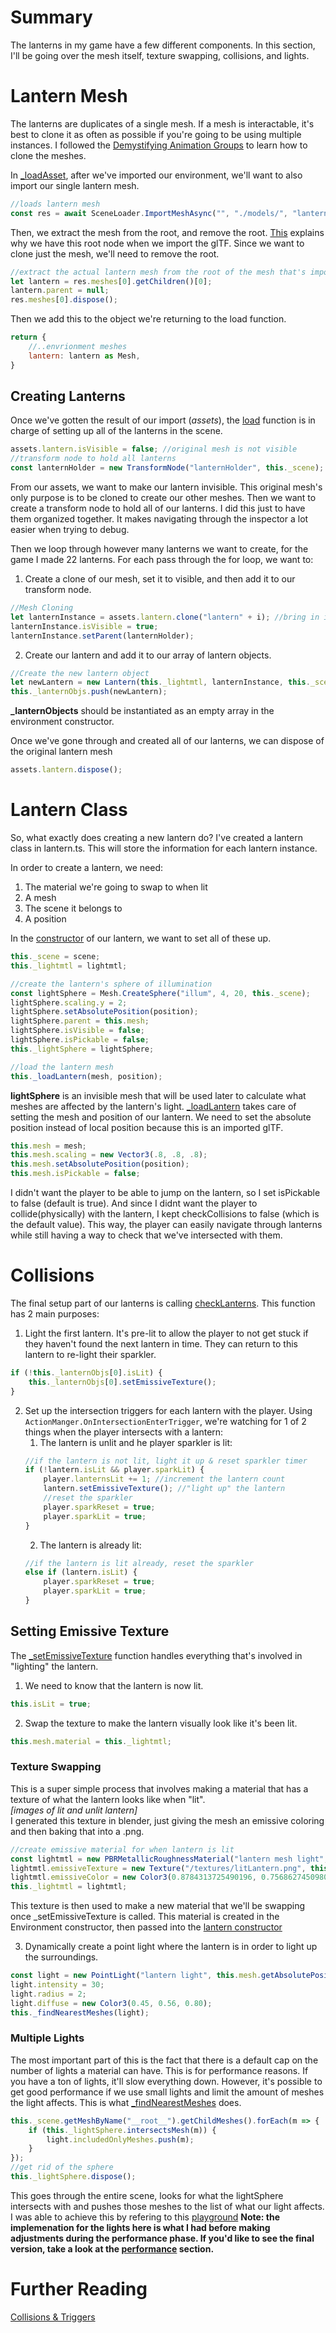 # Summary
The lanterns in my game have a few different components. In this section, I'll be going over the mesh itself, texture swapping, collisions, and lights.
# Lantern Mesh
The lanterns are duplicates of a single mesh. If a mesh is interactable, it's best to clone it as often as possible if you're going to be using multiple instances. I followed the [Demystifying Animation Groups](https://www.youtube.com/watch?v=BSqxoQ-at24) to learn how to clone the meshes.

In [_loadAsset](), after we've imported our environment, we'll want to also import our single lantern mesh.
```javascript
//loads lantern mesh
const res = await SceneLoader.ImportMeshAsync("", "./models/", "lantern.glb", this._scene);
```
Then, we extract the mesh from the root, and remove the root. [This](/resources/3dsmax_to_gltf#left-to-right-handed-coordinate-system) explains why we have this root node when we import the glTF. Since we want to clone just the mesh, we'll need to remove the root.
```javascript
//extract the actual lantern mesh from the root of the mesh that's imported, dispose of the root
let lantern = res.meshes[0].getChildren()[0];
lantern.parent = null;
res.meshes[0].dispose();
```
Then we add this to the object we're returning to the load function.

```javascript
return {
    //..envrionment meshes
    lantern: lantern as Mesh,
}
```
## Creating Lanterns
Once we've gotten the result of our import (*assets*), the [load]() function is in charge of setting up all of the lanterns in the scene.
```javascript
assets.lantern.isVisible = false; //original mesh is not visible
//transform node to hold all lanterns
const lanternHolder = new TransformNode("lanternHolder", this._scene);
```
From our assets, we want to make our lantern invisible. This original mesh's only purpose is to be cloned to create our other meshes. Then we want to create a transform node to hold all of our lanterns. I did this just to have them organized together. It makes navigating through the inspector a lot easier when trying to debug.

Then we loop through however many lanterns we want to create, for the game I made 22 lanterns. For each pass through the for loop, we want to:
1. Create a clone of our mesh, set it to visible, and then add it to our transform node.
```javascript
//Mesh Cloning
let lanternInstance = assets.lantern.clone("lantern" + i); //bring in imported lantern mesh & make clones
lanternInstance.isVisible = true;
lanternInstance.setParent(lanternHolder);
```
2. Create our lantern and add it to our array of lantern objects.
```javascript
//Create the new lantern object
let newLantern = new Lantern(this._lightmtl, lanternInstance, this._scene, assets.env.getChildTransformNodes(false).find(m => m.name === "lantern " + i).getAbsolutePosition(), animGroupClone);
this._lanternObjs.push(newLantern);
```
**_lanternObjects** should be instantiated as an empty array in the environment constructor.

Once we've gone through and created all of our lanterns, we can dispose of the original lantern mesh
```javascript
assets.lantern.dispose();
```
# Lantern Class
So, what exactly does creating a new lantern do? I've created a lantern class in lantern.ts. This will store the information for each lantern instance.

In order to create a lantern, we need:
1. The material we're going to swap to when lit
2. A mesh
3. The scene it belongs to
4. A position

In the [constructor]() of our lantern, we want to set all of these up.
```javascript
this._scene = scene;
this._lightmtl = lightmtl;

//create the lantern's sphere of illumination
const lightSphere = Mesh.CreateSphere("illum", 4, 20, this._scene);
lightSphere.scaling.y = 2;
lightSphere.setAbsolutePosition(position);
lightSphere.parent = this.mesh;
lightSphere.isVisible = false;
lightSphere.isPickable = false;
this._lightSphere = lightSphere;

//load the lantern mesh
this._loadLantern(mesh, position);
```
**lightSphere** is an invisible mesh that will be used later to calculate what meshes are affected by the lantern's light.
[_loadLantern]() takes care of setting the mesh and position of our lantern. We need to set the absolute position instead of local position because this is an imported glTF.
```javascript
this.mesh = mesh;
this.mesh.scaling = new Vector3(.8, .8, .8);
this.mesh.setAbsolutePosition(position);
this.mesh.isPickable = false;
```
I didn't want the player to be able to jump on the lantern, so I set isPickable to false (default is true). And since I didnt want the player to collide(physically) with the lantern, I kept checkCollisions to false (which is the default value). This way, the player can easily navigate through lanterns while still having a way to check that we've intersected with them.
# Collisions
The final setup part of our lanterns is calling [checkLanterns](). This function has 2 main purposes:
1. Light the first lantern. It's pre-lit to allow the player to not get stuck if they haven't found the next lantern in time. They can return to this lantern to re-light their sparkler.
```javascript
if (!this._lanternObjs[0].isLit) {
    this._lanternObjs[0].setEmissiveTexture();
}
```
2. Set up the intersection triggers for each lantern with the player. Using `ActionManger.OnIntersectionEnterTrigger`, we're watching for 1 of 2 things when the player intersects with a lantern:
    1. The lantern is unlit and he player sparkler is lit:
    ```javascript
    //if the lantern is not lit, light it up & reset sparkler timer
    if (!lantern.isLit && player.sparkLit) {
        player.lanternsLit += 1; //increment the lantern count
        lantern.setEmissiveTexture(); //"light up" the lantern
        //reset the sparkler
        player.sparkReset = true;
        player.sparkLit = true;
    }
    ```
    2. The lantern is already lit:
    ```javascript
    //if the lantern is lit already, reset the sparkler
    else if (lantern.isLit) {
        player.sparkReset = true;
        player.sparkLit = true;
    }
    ```

## Setting Emissive Texture
The [_setEmissiveTexture]() function handles everything that's involved in "lighting" the lantern.
1. We need to know that the lantern is now lit.
```javascript
this.isLit = true;
```
2. Swap the texture to make the lantern visually look like it's been lit.
```javascript
this.mesh.material = this._lightmtl;
```
### Texture Swapping
This is a super simple process that involves making a material that has a texture of what the lantern looks like when "lit".  
*[images of lit and unlit lantern]*  
I generated this texture in blender, just giving the mesh an emissive coloring and then baking that into a .png.
```javascript
//create emissive material for when lantern is lit
const lightmtl = new PBRMetallicRoughnessMaterial("lantern mesh light", this._scene);
lightmtl.emissiveTexture = new Texture("/textures/litLantern.png", this._scene, true, false);
lightmtl.emissiveColor = new Color3(0.8784313725490196, 0.7568627450980392, 0.6235294117647059);
this._lightmtl = lightmtl;
```
This texture is then used to make a new material that we'll be swapping once _setEmissiveTexture is called. This material is created in the Environment constructor, then passed into the [lantern constructor](#creating-lanterns)

3. Dynamically create a point light where the lantern is in order to light up the surroundings.
```javascript
const light = new PointLight("lantern light", this.mesh.getAbsolutePosition(), this._scene);
light.intensity = 30;
light.radius = 2;
light.diffuse = new Color3(0.45, 0.56, 0.80);
this._findNearestMeshes(light);
```
### Multiple Lights
The most important part of this is the fact that there is a default cap on the number of lights a material can have. This is for performance reasons. If you have a ton of lights, it'll slow everything down. However, it's possible to get good performance if we use small lights and limit the amount of meshes the light affects. This is what [_findNearestMeshes]() does.
```javascript
this._scene.getMeshByName("__root__").getChildMeshes().forEach(m => {
    if (this._lightSphere.intersectsMesh(m)) {
        light.includedOnlyMeshes.push(m);
    }
});
//get rid of the sphere
this._lightSphere.dispose();
```
This goes through the entire scene, looks for what the lightSphere intersects with and pushes those meshes to the list of what our light affects. I was able to achieve this by refering to this [playground](https://playground.babylonjs.com/#WJWSNL)
**Note: the implemenation for the lights here is what I had before making adjustments during the performance phase. If you'd like to see the final version, take a look at the [performance]() section.**

# Further Reading
[Collisions & Triggers](/how_to/page8)
